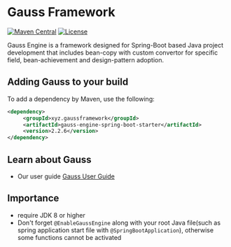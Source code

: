 # Gauss Framework 
[![Maven Central](https://maven-badges.herokuapp.com/maven-central/xyz.gaussframework/gauss-engine-spring-boot-starter/badge.svg)](https://maven-badges.herokuapp.com/maven-central/xyz.gaussframework/gauss-engine-spring-boot-starter)
[![License](http://img.shields.io/:license-apache-brightgreen.svg)](http://www.apache.org/licenses/LICENSE-2.0.html) 

Gauss Engine is a framework designed for Spring-Boot based Java project development that includes bean-copy with custom convertor for specific field, bean-achievement and design-pattern adoption.

## Adding Gauss to your build
To add a dependency by Maven, use the following:
```xml
<dependency>
     <groupId>xyz.gaussframework</groupId>
     <artifactId>gauss-engine-spring-boot-starter</artifactId>
     <version>2.2.6</version>
</dependency>
```
## Learn about Gauss
- Our user guide [Gauss User Guide](https://github.com/fenix-Lee/gauss-framework/wiki)

## Importance
- require JDK 8 or higher
- Don't forget `@EnableGaussEngine` along with your root Java file(such as spring application start file with `@SpringBootApplication`), otherwise some functions cannot be activated
